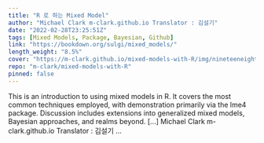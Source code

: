 ```yaml
---
title: "R 로 하는 Mixed Model"
author: "Michael Clark m-clark.github.io Translator : 김설기"
date: "2022-02-28T23:25:51Z"
tags: [Mixed Models, Package, Bayesian, Github]
link: "https://bookdown.org/sulgi/mixed_models/"
length_weight: "8.5%"
cover: "https://m-clark.github.io/mixed-models-with-R/img/nineteeneightyR.png"
repo: "m-clark/mixed-models-with-R"
pinned: false
---
```


This is an introduction to using mixed models in R. It covers the most common techniques employed, with demonstration primarily via the lme4 package. Discussion includes extensions into generalized mixed models, Bayesian approaches, and realms beyond. [...] Michael Clark m-clark.github.io Translator : 김설기  ...
